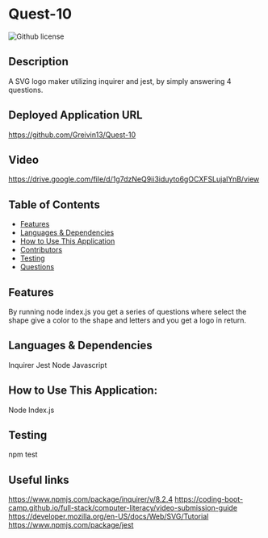 # Quest-10
![Github license](https://img.shields.io/badge/license--blue.svg)
  ## Description
  A SVG logo maker utilizing inquirer and jest, by simply answering 4 questions.
  ## Deployed Application URL
  https://github.com/Greivin13/Quest-10
  ## Video
https://drive.google.com/file/d/1g7dzNeQ9ii3iduyto6gOCXFSLujalYnB/view
  ## Table of Contents
  * [Features](#features)
  * [Languages & Dependencies](#languagesanddependencies)
  * [How to Use This Application](#HowtoUseThisApplication)
  * [Contributors](#contributors)
  * [Testing](#testing)
  * [Questions](#questions)
  ## Features
  By running node index.js you get a series of questions where  select the shape give a color to the shape and letters and you get a logo in return.
  ## Languages & Dependencies
  Inquirer Jest Node Javascript
  ## How to Use This Application:
  Node Index.js
  ## Testing
  npm test
  ## Useful links
  https://www.npmjs.com/package/inquirer/v/8.2.4
  https://coding-boot-camp.github.io/full-stack/computer-literacy/video-submission-guide
  https://developer.mozilla.org/en-US/docs/Web/SVG/Tutorial
  https://www.npmjs.com/package/jest
